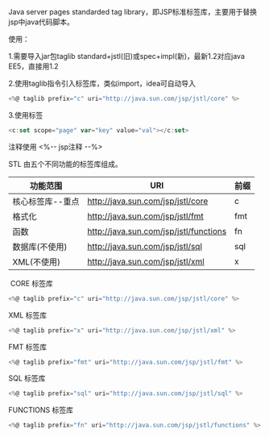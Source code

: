 Java server pages standarded tag library，即JSP标准标签库，主要用于替换jsp中java代码脚本。



使用：

1.需要导入jar包taglib standard+jstl(旧)或spec+impl(新)，最新1.2对应java EE5，直接用1.2

2.使用taglib指令引入标签库，类似import，idea可自动导入

```javascript
<%@ taglib prefix="c" uri="http://java.sun.com/jsp/jstl/core" %>
```

3.使用标签

```javascript
<c:set scope="page" var="key" value="val"></c:set>
```



注释使用 <%-- jsp注释 --%>



STL 由五个不同功能的标签库组成。

| 功能范围 | URI | 前缀 |
| - | - | - |
| 核心标签库--重点 | http://java.sun.com/jsp/jstl/core | c |
| 格式化 | http://java.sun.com/jsp/jstl/fmt | fmt |
| 函数 | http://java.sun.com/jsp/jstl/functions | fn |
| 数据库(不使用) | http://java.sun.com/jsp/jstl/sql | sql |
| XML(不使用) | http://java.sun.com/jsp/jstl/xml | x |


 CORE 标签库

```javascript
<%@ taglib prefix="c" uri="http://java.sun.com/jsp/jstl/core" %>
```

XML 标签库

```javascript
<%@ taglib prefix="x" uri="http://java.sun.com/jsp/jstl/xml" %>
```

FMT 标签库

```javascript
<%@ taglib prefix="fmt" uri="http://java.sun.com/jsp/jstl/fmt" %>
```

SQL 标签库

```javascript
<%@ taglib prefix="sql" uri="http://java.sun.com/jsp/jstl/sql" %>
```

FUNCTIONS 标签库

```javascript
<%@ taglib prefix="fn" uri="http://java.sun.com/jsp/jstl/functions" %>
```





